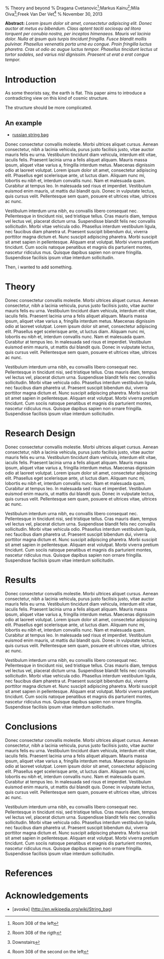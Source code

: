 % Theory and beyond
% Dragana Cvetanovic[^*];Markus Kainu[^**];Mila Oiva[^***];Freek Van Der Vet[^****]
% November 30, 2013

[^*]: Room 308 of the left
[^**]: Room 308 of the rigth
[^***]: Downstairs
[^****]: Room 308 of the second on the left 

<!--
#Command
cd working directory
pandoc theory_paper.md -o theory_paper.pdf

-->

**Abstract:** *Lorem ipsum dolor sit amet, consectetur adipiscing elit. Donec auctor at metus eu bibendum. Class aptent taciti sociosqu ad litora torquent per conubia nostra, per inceptos himenaeos. Mauris vel lacinia dolor. Nulla at ipsum quis turpis tincidunt fringilla. Fusce blandit mollis pulvinar. Phasellus venenatis porta urna eu congue. Proin fringilla luctus pharetra. Cras ut odio ac augue luctus tempor. Phasellus tincidunt lectus ut tortor sodales, sed varius nisl dignissim. Praesent ut erat a erat congue tempor.*


# Introduction

 As some theorists say, the earth is flat. This paper aims to introduce a contradicting view on this kind of cosmic structure.
 
 The structure should be more complicated.
 
 ## An example
 - [russian string bag](http://en.wikipedia.org/wiki/String_bag)
 
 Donec consectetur convallis molestie. Morbi ultrices aliquet cursus. Aenean consectetur, nibh a lacinia vehicula, purus justo facilisis justo, vitae auctor mauris felis eu urna. Vestibulum tincidunt diam vehicula, interdum elit vitae, iaculis felis. Praesent lacinia urna a felis aliquet aliquam. Mauris massa ipsum, aliquet vitae varius a, fringilla interdum metus. Maecenas dignissim odio at laoreet volutpat. Lorem ipsum dolor sit amet, consectetur adipiscing elit. Phasellus eget scelerisque ante, ut luctus diam. Aliquam nunc mi, lobortis eu nibh et, interdum convallis nunc. Nam et malesuada quam. Curabitur at tempus leo. In malesuada sed risus et imperdiet. Vestibulum euismod enim mauris, ut mattis dui blandit quis. Donec in vulputate lectus, quis cursus velit. Pellentesque sem quam, posuere et ultrices vitae, ultrices ac nunc.

Vestibulum interdum urna nibh, eu convallis libero consequat nec. Pellentesque in tincidunt nisi, sed tristique tellus. Cras mauris diam, tempus vel lectus vel, placerat dictum urna. Suspendisse blandit felis nec convallis sollicitudin. Morbi vitae vehicula odio. Phasellus interdum vestibulum ligula, nec faucibus diam pharetra ut. Praesent suscipit bibendum dui, viverra porttitor magna dictum et. Nunc suscipit adipiscing pharetra. Morbi suscipit sit amet sapien in pellentesque. Aliquam erat volutpat. Morbi viverra pretium tincidunt. Cum sociis natoque penatibus et magnis dis parturient montes, nascetur ridiculus mus. Quisque dapibus sapien non ornare fringilla. Suspendisse facilisis ipsum vitae interdum sollicitudin. 

Then, i wanted to add something.

# Theory

 Donec consectetur convallis molestie. Morbi ultrices aliquet cursus. Aenean consectetur, nibh a lacinia vehicula, purus justo facilisis justo, vitae auctor mauris felis eu urna. Vestibulum tincidunt diam vehicula, interdum elit vitae, iaculis felis. Praesent lacinia urna a felis aliquet aliquam. Mauris massa ipsum, aliquet vitae varius a, fringilla interdum metus. Maecenas dignissim odio at laoreet volutpat. Lorem ipsum dolor sit amet, consectetur adipiscing elit. Phasellus eget scelerisque ante, ut luctus diam. Aliquam nunc mi, lobortis eu nibh et, interdum convallis nunc. Nam et malesuada quam. Curabitur at tempus leo. In malesuada sed risus et imperdiet. Vestibulum euismod enim mauris, ut mattis dui blandit quis. Donec in vulputate lectus, quis cursus velit. Pellentesque sem quam, posuere et ultrices vitae, ultrices ac nunc.

Vestibulum interdum urna nibh, eu convallis libero consequat nec. Pellentesque in tincidunt nisi, sed tristique tellus. Cras mauris diam, tempus vel lectus vel, placerat dictum urna. Suspendisse blandit felis nec convallis sollicitudin. Morbi vitae vehicula odio. Phasellus interdum vestibulum ligula, nec faucibus diam pharetra ut. Praesent suscipit bibendum dui, viverra porttitor magna dictum et. Nunc suscipit adipiscing pharetra. Morbi suscipit sit amet sapien in pellentesque. Aliquam erat volutpat. Morbi viverra pretium tincidunt. Cum sociis natoque penatibus et magnis dis parturient montes, nascetur ridiculus mus. Quisque dapibus sapien non ornare fringilla. Suspendisse facilisis ipsum vitae interdum sollicitudin. 

# Research Design

 Donec consectetur convallis molestie. Morbi ultrices aliquet cursus. Aenean consectetur, nibh a lacinia vehicula, purus justo facilisis justo, vitae auctor mauris felis eu urna. Vestibulum tincidunt diam vehicula, interdum elit vitae, iaculis felis. Praesent lacinia urna a felis aliquet aliquam. Mauris massa ipsum, aliquet vitae varius a, fringilla interdum metus. Maecenas dignissim odio at laoreet volutpat. Lorem ipsum dolor sit amet, consectetur adipiscing elit. Phasellus eget scelerisque ante, ut luctus diam. Aliquam nunc mi, lobortis eu nibh et, interdum convallis nunc. Nam et malesuada quam. Curabitur at tempus leo. In malesuada sed risus et imperdiet. Vestibulum euismod enim mauris, ut mattis dui blandit quis. Donec in vulputate lectus, quis cursus velit. Pellentesque sem quam, posuere et ultrices vitae, ultrices ac nunc.

Vestibulum interdum urna nibh, eu convallis libero consequat nec. Pellentesque in tincidunt nisi, sed tristique tellus. Cras mauris diam, tempus vel lectus vel, placerat dictum urna. Suspendisse blandit felis nec convallis sollicitudin. Morbi vitae vehicula odio. Phasellus interdum vestibulum ligula, nec faucibus diam pharetra ut. Praesent suscipit bibendum dui, viverra porttitor magna dictum et. Nunc suscipit adipiscing pharetra. Morbi suscipit sit amet sapien in pellentesque. Aliquam erat volutpat. Morbi viverra pretium tincidunt. Cum sociis natoque penatibus et magnis dis parturient montes, nascetur ridiculus mus. Quisque dapibus sapien non ornare fringilla. Suspendisse facilisis ipsum vitae interdum sollicitudin. 

# Results

 Donec consectetur convallis molestie. Morbi ultrices aliquet cursus. Aenean consectetur, nibh a lacinia vehicula, purus justo facilisis justo, vitae auctor mauris felis eu urna. Vestibulum tincidunt diam vehicula, interdum elit vitae, iaculis felis. Praesent lacinia urna a felis aliquet aliquam. Mauris massa ipsum, aliquet vitae varius a, fringilla interdum metus. Maecenas dignissim odio at laoreet volutpat. Lorem ipsum dolor sit amet, consectetur adipiscing elit. Phasellus eget scelerisque ante, ut luctus diam. Aliquam nunc mi, lobortis eu nibh et, interdum convallis nunc. Nam et malesuada quam. Curabitur at tempus leo. In malesuada sed risus et imperdiet. Vestibulum euismod enim mauris, ut mattis dui blandit quis. Donec in vulputate lectus, quis cursus velit. Pellentesque sem quam, posuere et ultrices vitae, ultrices ac nunc.

Vestibulum interdum urna nibh, eu convallis libero consequat nec. Pellentesque in tincidunt nisi, sed tristique tellus. Cras mauris diam, tempus vel lectus vel, placerat dictum urna. Suspendisse blandit felis nec convallis sollicitudin. Morbi vitae vehicula odio. Phasellus interdum vestibulum ligula, nec faucibus diam pharetra ut. Praesent suscipit bibendum dui, viverra porttitor magna dictum et. Nunc suscipit adipiscing pharetra. Morbi suscipit sit amet sapien in pellentesque. Aliquam erat volutpat. Morbi viverra pretium tincidunt. Cum sociis natoque penatibus et magnis dis parturient montes, nascetur ridiculus mus. Quisque dapibus sapien non ornare fringilla. Suspendisse facilisis ipsum vitae interdum sollicitudin. 

# Conclusions

 Donec consectetur convallis molestie. Morbi ultrices aliquet cursus. Aenean consectetur, nibh a lacinia vehicula, purus justo facilisis justo, vitae auctor mauris felis eu urna. Vestibulum tincidunt diam vehicula, interdum elit vitae, iaculis felis. Praesent lacinia urna a felis aliquet aliquam. Mauris massa ipsum, aliquet vitae varius a, fringilla interdum metus. Maecenas dignissim odio at laoreet volutpat. Lorem ipsum dolor sit amet, consectetur adipiscing elit. Phasellus eget scelerisque ante, ut luctus diam. Aliquam nunc mi, lobortis eu nibh et, interdum convallis nunc. Nam et malesuada quam. Curabitur at tempus leo. In malesuada sed risus et imperdiet. Vestibulum euismod enim mauris, ut mattis dui blandit quis. Donec in vulputate lectus, quis cursus velit. Pellentesque sem quam, posuere et ultrices vitae, ultrices ac nunc.

Vestibulum interdum urna nibh, eu convallis libero consequat nec. Pellentesque in tincidunt nisi, sed tristique tellus. Cras mauris diam, tempus vel lectus vel, placerat dictum urna. Suspendisse blandit felis nec convallis sollicitudin. Morbi vitae vehicula odio. Phasellus interdum vestibulum ligula, nec faucibus diam pharetra ut. Praesent suscipit bibendum dui, viverra porttitor magna dictum et. Nunc suscipit adipiscing pharetra. Morbi suscipit sit amet sapien in pellentesque. Aliquam erat volutpat. Morbi viverra pretium tincidunt. Cum sociis natoque penatibus et magnis dis parturient montes, nascetur ridiculus mus. Quisque dapibus sapien non ornare fringilla. Suspendisse facilisis ipsum vitae interdum sollicitudin. 

# References

# Acknowledgements

- [avoska] (http://en.wikipedia.org/wiki/String_bag)



